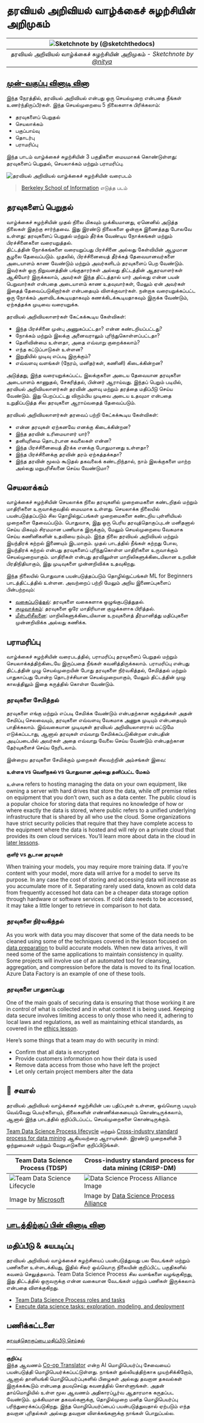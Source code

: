 <!--
CO_OP_TRANSLATOR_METADATA:
{
  "original_hash": "07e12a25d20b8f191e3cb651c27fdb2b",
  "translation_date": "2025-10-11T15:47:35+00:00",
  "source_file": "4-Data-Science-Lifecycle/14-Introduction/README.md",
  "language_code": "ta"
}
-->
# தரவியல் அறிவியல் வாழ்க்கைச் சுழற்சியின் அறிமுகம்

|![ Sketchnote by [(@sketchthedocs)](https://sketchthedocs.dev) ](../../sketchnotes/14-DataScience-Lifecycle.png)|
|:---:|
| தரவியல் அறிவியல் வாழ்க்கைச் சுழற்சியின் அறிமுகம் - _Sketchnote by [@nitya](https://twitter.com/nitya)_ |

## [முன்-வகுப்பு வினாடி வினா](https://ff-quizzes.netlify.app/en/ds/quiz/26)

இந்த நேரத்தில், தரவியல் அறிவியல் என்பது ஒரு செயல்முறை என்பதை நீங்கள் உணர்ந்திருப்பீர்கள். இந்த செயல்முறையை 5 நிலைகளாக பிரிக்கலாம்:

- தரவுகளைப் பெறுதல்
- செயலாக்கம்
- பகுப்பாய்வு
- தொடர்பு
- பராமரிப்பு

இந்த பாடம் வாழ்க்கைச் சுழற்சியின் 3 பகுதிகளை மையமாகக் கொண்டுள்ளது: தரவுகளைப் பெறுதல், செயலாக்கம் மற்றும் பராமரிப்பு.

![தரவியல் அறிவியல் வாழ்க்கைச் சுழற்சியின் வரைபடம்](../../../../translated_images/data-science-lifecycle.a1e362637503c4fb0cd5e859d7552edcdb4aa629a279727008baa121f2d33f32.ta.jpg)
> [Berkeley School of Information](https://ischoolonline.berkeley.edu/data-science/what-is-data-science/) எடுத்த படம்

## தரவுகளைப் பெறுதல்

வாழ்க்கைச் சுழற்சியின் முதல் நிலை மிகவும் முக்கியமானது, ஏனெனில் அடுத்த நிலைகள் இதற்கு சார்ந்தவை. இது இரண்டு நிலைகளை ஒன்றாக இணைத்தது போலவே உள்ளது: தரவுகளைப் பெறுதல் மற்றும் தீர்க்க வேண்டிய நோக்கங்கள் மற்றும் பிரச்சினைகளை வரையறுத்தல்.  
திட்டத்தின் நோக்கங்களை வரையறுப்பது பிரச்சினை அல்லது கேள்வியின் ஆழமான சூழலை தேவைப்படும். முதலில், பிரச்சினையைத் தீர்க்கத் தேவையானவர்களை அடையாளம் காண வேண்டும் மற்றும் அவர்களிடம் தரவுகளைப் பெற வேண்டும். இவர்கள் ஒரு நிறுவனத்தின் பங்குதாரர்கள் அல்லது திட்டத்தின் ஆதரவாளர்கள் ஆகியோர் இருக்கலாம், அவர்கள் இந்த திட்டத்தால் யார் அல்லது என்ன பயன் பெறுவார்கள் என்பதை அடையாளம் காண உதவுவார்கள், மேலும் ஏன் அவர்கள் இதைத் தேவைப்படுகிறார்கள் என்பதையும் விளக்குவார்கள். நன்றாக வரையறுக்கப்பட்ட ஒரு நோக்கம் அளவிடக்கூடியதாகவும் கணக்கிடக்கூடியதாகவும் இருக்க வேண்டும், ஏற்கத்தக்க முடிவை வரையறுக்க.

தரவியல் அறிவியலாளர்கள் கேட்கக்கூடிய கேள்விகள்:
-	இந்த பிரச்சினை முன்பு அணுகப்பட்டதா? என்ன கண்டறியப்பட்டது?
-	நோக்கம் மற்றும் இலக்கு அனைவராலும் புரிந்துகொள்ளப்பட்டதா?
-	தெளிவின்மை உள்ளதா, அதை எவ்வாறு குறைக்கலாம்?
-	எந்த கட்டுப்பாடுகள் உள்ளன?
-	இறுதியில் முடிவு எப்படி இருக்கும்?
-	எவ்வளவு வளங்கள் (நேரம், மனிதர்கள், கணினி) கிடைக்கின்றன?

அடுத்தது, இந்த வரையறுக்கப்பட்ட இலக்குகளை அடைய தேவையான தரவுகளை அடையாளம் காணுதல், சேகரித்தல், பின்னர் ஆராய்வது. இந்தப் பெறும் படியில், தரவியல் அறிவியலாளர்கள் தரவின் அளவு மற்றும் தரத்தை மதிப்பீடு செய்ய வேண்டும். இது பெறப்பட்டது விரும்பிய முடிவை அடைய உதவுமா என்பதை உறுதிப்படுத்த சில தரவுகளை ஆராய்வதைத் தேவைப்படும்.  

தரவியல் அறிவியலாளர்கள் தரவைப் பற்றி கேட்கக்கூடிய கேள்விகள்:
-	என்ன தரவுகள் ஏற்கனவே எனக்கு கிடைக்கின்றன?
-	இந்த தரவின் உரிமையாளர் யார்?
-	தனியுரிமை தொடர்பான கவலைகள் என்ன?
-	இந்த பிரச்சினையைத் தீர்க்க எனக்கு போதுமானது உள்ளதா?
-	இந்த பிரச்சினைக்கு தரவின் தரம் ஏற்கத்தக்கதா?
-	இந்த தரவின் மூலம் கூடுதல் தகவலைக் கண்டறிந்தால், நாம் இலக்குகளை மாற்ற அல்லது மறுபரிசீலனை செய்ய வேண்டுமா?

## செயலாக்கம்

வாழ்க்கைச் சுழற்சியின் செயலாக்க நிலை தரவுகளில் முறைமைகளை கண்டறிதல் மற்றும் மாதிரிகளை உருவாக்குவதில் மையமாக உள்ளது. செயலாக்க நிலையில் பயன்படுத்தப்படும் சில தொழில்நுட்பங்கள் முறைமைகளை கண்டறிய புள்ளியியல் முறைகளை தேவைப்படும். பொதுவாக, இது ஒரு பெரிய தரவுத்தொகுப்புடன் மனிதனால் செய்ய மிகவும் சிரமமான பணியாக இருக்கும், மேலும் செயல்முறையை வேகமாக செய்ய கணினிகளின் உதவியை நம்பும். இந்த நிலை தரவியல் அறிவியல் மற்றும் இயந்திரக் கற்றல் இணையும் இடமாகும். முதல் பாடத்தில் நீங்கள் கற்றது போல, இயந்திரக் கற்றல் என்பது தரவுகளைப் புரிந்துகொள்ள மாதிரிகளை உருவாக்கும் செயல்முறையாகும். மாதிரிகள் என்பது தரவிலுள்ள மாறிலிகளுக்கிடையிலான உறவின் பிரதிநிதியாகும், இது முடிவுகளை முன்னறிவிக்க உதவுகிறது.

இந்த நிலையில் பொதுவாக பயன்படுத்தப்படும் தொழில்நுட்பங்கள் ML for Beginners பாடத்திட்டத்தில் உள்ளன. அவற்றைப் பற்றி மேலும் அறிய இணைப்புகளைப் பின்பற்றவும்:

- [வகைப்படுத்தல்](https://github.com/microsoft/ML-For-Beginners/tree/main/4-Classification): தரவுகளை வகைகளாக ஒழுங்குபடுத்துதல்.
- [குழுவாக்கம்](https://github.com/microsoft/ML-For-Beginners/tree/main/5-Clustering): தரவுகளை ஒரே மாதிரியான குழுக்களாக பிரித்தல்.
- [மீள்பரிசீலனை](https://github.com/microsoft/ML-For-Beginners/tree/main/2-Regression): மாறிலிகளுக்கிடையிலான உறவுகளைத் தீர்மானித்து மதிப்புகளை முன்னறிவிக்க அல்லது கணிக்க.

## பராமரிப்பு
வாழ்க்கைச் சுழற்சியின் வரைபடத்தில், பராமரிப்பு தரவுகளைப் பெறுதல் மற்றும் செயலாக்கத்திற்கிடையே இருப்பதை நீங்கள் கவனித்திருக்கலாம். பராமரிப்பு என்பது திட்டத்தின் முழு செயல்முறையின் போது தரவுகளை நிர்வகித்தல், சேமித்தல் மற்றும் பாதுகாப்பது போன்ற தொடர்ச்சியான செயல்முறையாகும், மேலும் திட்டத்தின் முழு காலத்திலும் இதை கருத்தில் கொள்ள வேண்டும்.

### தரவுகளை சேமித்தல்
தரவுகளை எங்கு மற்றும் எப்படி சேமிக்க வேண்டும் என்பதற்கான கருத்துக்கள் அதன் சேமிப்பு செலவையும், தரவுகளை எவ்வளவு வேகமாக அணுக முடியும் என்பதையும் பாதிக்கலாம். இவ்வகையான முடிவுகள் தரவியல் அறிவியலாளரால் மட்டுமே எடுக்கப்படாது, ஆனால் தரவுகள் எவ்வாறு சேமிக்கப்படுகின்றன என்பதின் அடிப்படையில் அவர்கள் அதை எவ்வாறு வேலை செய்ய வேண்டும் என்பதற்கான தேர்வுகளைச் செய்ய நேரிடலாம்.

இன்றைய தரவுகளை சேமிக்கும் முறைகள் சிலவற்றின் அம்சங்கள் இவை:

**உள்ளக vs வெளிநகல் vs பொதுவான அல்லது தனிப்பட்ட மேகம்**

உள்ளக refers to hosting managing the data on your own equipment, like owning a server with hard drives that store the data, while off premise relies on equipment that you don’t own, such as a data center. The public cloud is a popular choice for storing data that requires no knowledge of how or where exactly the data is stored, where public refers to a unified underlying infrastructure that is shared by all who use the cloud. Some organizations have strict security policies that require that they have complete access to the equipment where the data is hosted and will rely on a private cloud that provides its own cloud services. You’ll learn more about data in the cloud in [later lessons](https://github.com/microsoft/Data-Science-For-Beginners/tree/main/5-Data-Science-In-Cloud).

**குளிர் vs சூடான தரவுகள்**

When training your models, you may require more training data. If you’re content with your model, more data will arrive for a model to serve its purpose. In any case the cost of storing and accessing data will increase as you accumulate more of it. Separating rarely used data, known as cold data from frequently accessed hot data can be a cheaper data storage option through hardware or software services. If cold data needs to be accessed, it may take a little longer to retrieve in comparison to hot data.

### தரவுகளை நிர்வகித்தல்
As you work with data you may discover that some of the data needs to be cleaned using some of the techniques covered in the lesson focused on [data preparation](https://github.com/microsoft/Data-Science-For-Beginners/tree/main/2-Working-With-Data/08-data-preparation) to build accurate models.  When new data arrives, it will need some of the same applications to maintain consistency in quality. Some projects will involve use of an automated tool for cleansing, aggregation, and compression before the data is moved to its final location. Azure Data Factory is an example of one of these tools.

### தரவுகளை பாதுகாப்பது
One of the main goals of securing data is ensuring that those working it are in control of what is collected and in what context it is being used. Keeping data secure involves limiting access to only those who need it, adhering to local laws and regulations, as well as maintaining ethical standards, as covered in the [ethics lesson](https://github.com/microsoft/Data-Science-For-Beginners/tree/main/1-Introduction/02-ethics). 

Here’s some things that a team may do with security in mind:
- Confirm that all data is encrypted
- Provide customers information on how their data is used
- Remove data access from those who have left the project 
- Let only certain project members alter the data


## 🚀 சவால்

தரவியல் அறிவியல் வாழ்க்கைச் சுழற்சியின் பல பதிப்புகள் உள்ளன, ஒவ்வொரு படியும் வெவ்வேறு பெயர்களையும், நிலைகளின் எண்ணிக்கையையும் கொண்டிருக்கலாம், ஆனால் இந்த பாடத்தில் குறிப்பிடப்பட்ட செயல்முறைகளை கொண்டிருக்கும்.

[Team Data Science Process lifecycle](https://docs.microsoft.com/en-us/azure/architecture/data-science-process/lifecycle) மற்றும் [Cross-industry standard process for data mining](https://www.datascience-pm.com/crisp-dm-2/) ஆகியவற்றை ஆராயுங்கள். இரண்டு முறைகளின் 3 ஒற்றுமைகள் மற்றும் வேறுபாடுகளை குறிப்பிடுங்கள்.

|Team Data Science Process (TDSP)|Cross-industry standard process for data mining (CRISP-DM)|
|--|--|
|![Team Data Science Lifecycle](../../../../translated_images/tdsp-lifecycle2.e19029d598e2e73d5ef8a4b98837d688ec6044fe332c905d4dbb69eb6d5c1d96.ta.png) | ![Data Science Process Alliance Image](../../../../translated_images/CRISP-DM.8bad2b4c66e62aa75278009e38e3e99902c73b0a6f63fd605a67c687a536698c.ta.png) |
| Image by [Microsoft](https://docs.microsoft.comazure/architecture/data-science-process/lifecycle) | Image by [Data Science Process Alliance](https://www.datascience-pm.com/crisp-dm-2/) |

## [பாடத்திற்குப் பின் வினாடி வினா](https://ff-quizzes.netlify.app/en/ds/quiz/27)

## மதிப்பீடு & சுயபடிப்பு

தரவியல் அறிவியல் வாழ்க்கைச் சுழற்சியைப் பயன்படுத்துவது பல வேடங்கள் மற்றும் பணிகளை உள்ளடக்கியது, இதில் சிலர் ஒவ்வொரு நிலையின் குறிப்பிட்ட பகுதிகளில் கவனம் செலுத்தலாம். Team Data Science Process சில வளங்களை வழங்குகிறது, இது திட்டத்தில் ஒருவருக்கு என்ன வகையான வேடங்கள் மற்றும் பணிகள் இருக்கலாம் என்பதை விளக்குகிறது.

* [Team Data Science Process roles and tasks](https://docs.microsoft.com/en-us/azure/architecture/data-science-process/roles-tasks)
* [Execute data science tasks: exploration, modeling, and deployment](https://docs.microsoft.com/en-us/azure/architecture/data-science-process/execute-data-science-tasks)

## பணிக்கட்டளை

[தரவுத்தொகுப்பை மதிப்பீடு செய்தல்](assignment.md)

---

**குறிப்பு**:  
இந்த ஆவணம் [Co-op Translator](https://github.com/Azure/co-op-translator) என்ற AI மொழிபெயர்ப்பு சேவையைப் பயன்படுத்தி மொழிபெயர்க்கப்பட்டுள்ளது. நாங்கள் துல்லியத்திற்காக முயற்சிக்கிறோம், ஆனால் தானியங்கி மொழிபெயர்ப்புகளில் பிழைகள் அல்லது தவறான தகவல்கள் இருக்கக்கூடும் என்பதை தயவுசெய்து கவனத்தில் கொள்ளுங்கள். அதன் தாய்மொழியில் உள்ள மூல ஆவணம் அதிகாரப்பூர்வ ஆதாரமாக கருதப்பட வேண்டும். முக்கியமான தகவல்களுக்கு, தொழில்முறை மனித மொழிபெயர்ப்பு பரிந்துரைக்கப்படுகிறது. இந்த மொழிபெயர்ப்பைப் பயன்படுத்துவதால் ஏற்படும் எந்த தவறான புரிதல்கள் அல்லது தவறான விளக்கங்களுக்கு நாங்கள் பொறுப்பல்ல.
